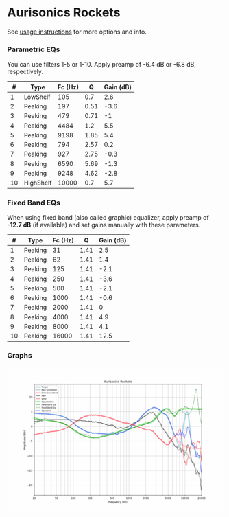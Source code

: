 # Aurisonics Rockets
See [usage instructions](https://github.com/jaakkopasanen/AutoEq#usage) for more options and info.

### Parametric EQs
You can use filters 1-5 or 1-10. Apply preamp of -6.4 dB or -6.8 dB, respectively.

|   # | Type      |   Fc (Hz) |    Q |   Gain (dB) |
|-----|-----------|-----------|------|-------------|
|   1 | LowShelf  |       105 | 0.7  |         2.6 |
|   2 | Peaking   |       197 | 0.51 |        -3.6 |
|   3 | Peaking   |       479 | 0.71 |        -1   |
|   4 | Peaking   |      4484 | 1.2  |         5.5 |
|   5 | Peaking   |      9198 | 1.85 |         5.4 |
|   6 | Peaking   |       794 | 2.57 |         0.2 |
|   7 | Peaking   |       927 | 2.75 |        -0.3 |
|   8 | Peaking   |      6590 | 5.69 |        -1.3 |
|   9 | Peaking   |      9248 | 4.62 |        -2.8 |
|  10 | HighShelf |     10000 | 0.7  |         5.7 |

### Fixed Band EQs
When using fixed band (also called graphic) equalizer, apply preamp of **-12.7 dB** (if available) and set gains manually with these parameters.

|   # | Type    |   Fc (Hz) |    Q |   Gain (dB) |
|-----|---------|-----------|------|-------------|
|   1 | Peaking |        31 | 1.41 |         2.5 |
|   2 | Peaking |        62 | 1.41 |         1.4 |
|   3 | Peaking |       125 | 1.41 |        -2.1 |
|   4 | Peaking |       250 | 1.41 |        -3.6 |
|   5 | Peaking |       500 | 1.41 |        -2.1 |
|   6 | Peaking |      1000 | 1.41 |        -0.6 |
|   7 | Peaking |      2000 | 1.41 |         0   |
|   8 | Peaking |      4000 | 1.41 |         4.9 |
|   9 | Peaking |      8000 | 1.41 |         4.1 |
|  10 | Peaking |     16000 | 1.41 |        12.5 |

### Graphs
![](./Aurisonics%20Rockets.png)
